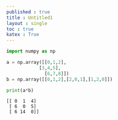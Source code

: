 ```yaml
---
published : true 
title : Untitled1  
layout : single 
toc : true 
katex : True 
---
```

```python
import numpy as np

a = np.array([[0,1,2],
            [3,4,5],
              [6,7,8]])
b = np.array([[0,1,2],[2,0,1],[1,2,0]])

print(a*b)
```

    [[ 0  1  4]
     [ 6  0  5]
     [ 6 14  0]]



```python

```
